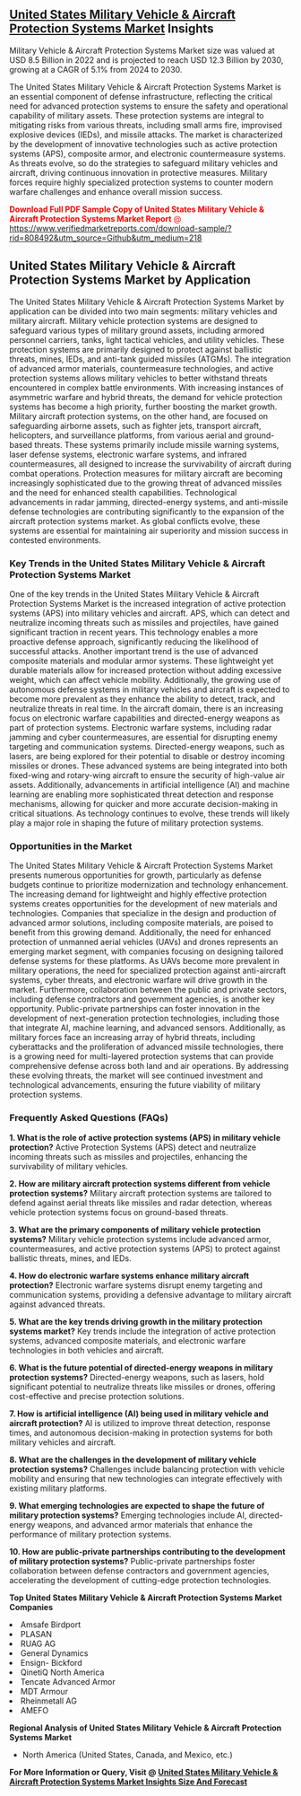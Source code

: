<h2><a href="https://www.verifiedmarketreports.com/download-sample/?rid=808492&amp;utm_source=Github&amp;utm_medium=218" target="_blank">United States Military Vehicle & Aircraft Protection Systems Market</a> Insights</h2><p>Military Vehicle & Aircraft Protection Systems Market size was valued at USD 8.5 Billion in 2022 and is projected to reach USD 12.3 Billion by 2030, growing at a CAGR of 5.1% from 2024 to 2030.</p><p><p>The United States Military Vehicle & Aircraft Protection Systems Market is an essential component of defense infrastructure, reflecting the critical need for advanced protection systems to ensure the safety and operational capability of military assets. These protection systems are integral to mitigating risks from various threats, including small arms fire, improvised explosive devices (IEDs), and missile attacks. The market is characterized by the development of innovative technologies such as active protection systems (APS), composite armor, and electronic countermeasure systems. As threats evolve, so do the strategies to safeguard military vehicles and aircraft, driving continuous innovation in protective measures. Military forces require highly specialized protection systems to counter modern warfare challenges and enhance overall mission success. <p><span class=""><span style="color: #ff0000;"><strong>Download Full PDF Sample Copy of United States Military Vehicle & Aircraft Protection Systems Market Report</strong> @ </span><a href="https://www.verifiedmarketreports.com/download-sample/?rid=808492&amp;utm_source=Github&amp;utm_medium=218" target="_blank">https://www.verifiedmarketreports.com/download-sample/?rid=808492&amp;utm_source=Github&amp;utm_medium=218</a></span></p></p> <h2>United States Military Vehicle & Aircraft Protection Systems Market by Application</h2> <p>The United States Military Vehicle & Aircraft Protection Systems Market by application can be divided into two main segments: military vehicles and military aircraft. Military vehicle protection systems are designed to safeguard various types of military ground assets, including armored personnel carriers, tanks, light tactical vehicles, and utility vehicles. These protection systems are primarily designed to protect against ballistic threats, mines, IEDs, and anti-tank guided missiles (ATGMs). The integration of advanced armor materials, countermeasure technologies, and active protection systems allows military vehicles to better withstand threats encountered in complex battle environments. With increasing instances of asymmetric warfare and hybrid threats, the demand for vehicle protection systems has become a high priority, further boosting the market growth. Military aircraft protection systems, on the other hand, are focused on safeguarding airborne assets, such as fighter jets, transport aircraft, helicopters, and surveillance platforms, from various aerial and ground-based threats. These systems primarily include missile warning systems, laser defense systems, electronic warfare systems, and infrared countermeasures, all designed to increase the survivability of aircraft during combat operations. Protection measures for military aircraft are becoming increasingly sophisticated due to the growing threat of advanced missiles and the need for enhanced stealth capabilities. Technological advancements in radar jamming, directed-energy systems, and anti-missile defense technologies are contributing significantly to the expansion of the aircraft protection systems market. As global conflicts evolve, these systems are essential for maintaining air superiority and mission success in contested environments.</p> <h3>Key Trends in the United States Military Vehicle & Aircraft Protection Systems Market</h3> <p>One of the key trends in the United States Military Vehicle & Aircraft Protection Systems Market is the increased integration of active protection systems (APS) into military vehicles and aircraft. APS, which can detect and neutralize incoming threats such as missiles and projectiles, have gained significant traction in recent years. This technology enables a more proactive defense approach, significantly reducing the likelihood of successful attacks. Another important trend is the use of advanced composite materials and modular armor systems. These lightweight yet durable materials allow for increased protection without adding excessive weight, which can affect vehicle mobility. Additionally, the growing use of autonomous defense systems in military vehicles and aircraft is expected to become more prevalent as they enhance the ability to detect, track, and neutralize threats in real time. In the aircraft domain, there is an increasing focus on electronic warfare capabilities and directed-energy weapons as part of protection systems. Electronic warfare systems, including radar jamming and cyber countermeasures, are essential for disrupting enemy targeting and communication systems. Directed-energy weapons, such as lasers, are being explored for their potential to disable or destroy incoming missiles or drones. These advanced systems are being integrated into both fixed-wing and rotary-wing aircraft to ensure the security of high-value air assets. Additionally, advancements in artificial intelligence (AI) and machine learning are enabling more sophisticated threat detection and response mechanisms, allowing for quicker and more accurate decision-making in critical situations. As technology continues to evolve, these trends will likely play a major role in shaping the future of military protection systems.</p> <h3>Opportunities in the Market</h3> <p>The United States Military Vehicle & Aircraft Protection Systems Market presents numerous opportunities for growth, particularly as defense budgets continue to prioritize modernization and technology enhancement. The increasing demand for lightweight and highly effective protection systems creates opportunities for the development of new materials and technologies. Companies that specialize in the design and production of advanced armor solutions, including composite materials, are poised to benefit from this growing demand. Additionally, the need for enhanced protection of unmanned aerial vehicles (UAVs) and drones represents an emerging market segment, with companies focusing on designing tailored defense systems for these platforms. As UAVs become more prevalent in military operations, the need for specialized protection against anti-aircraft systems, cyber threats, and electronic warfare will drive growth in the market. Furthermore, collaboration between the public and private sectors, including defense contractors and government agencies, is another key opportunity. Public-private partnerships can foster innovation in the development of next-generation protection technologies, including those that integrate AI, machine learning, and advanced sensors. Additionally, as military forces face an increasing array of hybrid threats, including cyberattacks and the proliferation of advanced missile technologies, there is a growing need for multi-layered protection systems that can provide comprehensive defense across both land and air operations. By addressing these evolving threats, the market will see continued investment and technological advancements, ensuring the future viability of military protection systems.</p> <h3>Frequently Asked Questions (FAQs)</h3> <p><strong>1. What is the role of active protection systems (APS) in military vehicle protection?</strong> Active Protection Systems (APS) detect and neutralize incoming threats such as missiles and projectiles, enhancing the survivability of military vehicles.</p> <p><strong>2. How are military aircraft protection systems different from vehicle protection systems?</strong> Military aircraft protection systems are tailored to defend against aerial threats like missiles and radar detection, whereas vehicle protection systems focus on ground-based threats.</p> <p><strong>3. What are the primary components of military vehicle protection systems?</strong> Military vehicle protection systems include advanced armor, countermeasures, and active protection systems (APS) to protect against ballistic threats, mines, and IEDs.</p> <p><strong>4. How do electronic warfare systems enhance military aircraft protection?</strong> Electronic warfare systems disrupt enemy targeting and communication systems, providing a defensive advantage to military aircraft against advanced threats.</p> <p><strong>5. What are the key trends driving growth in the military protection systems market?</strong> Key trends include the integration of active protection systems, advanced composite materials, and electronic warfare technologies in both vehicles and aircraft.</p> <p><strong>6. What is the future potential of directed-energy weapons in military protection systems?</strong> Directed-energy weapons, such as lasers, hold significant potential to neutralize threats like missiles or drones, offering cost-effective and precise protection solutions.</p> <p><strong>7. How is artificial intelligence (AI) being used in military vehicle and aircraft protection?</strong> AI is utilized to improve threat detection, response times, and autonomous decision-making in protection systems for both military vehicles and aircraft.</p> <p><strong>8. What are the challenges in the development of military vehicle protection systems?</strong> Challenges include balancing protection with vehicle mobility and ensuring that new technologies can integrate effectively with existing military platforms.</p> <p><strong>9. What emerging technologies are expected to shape the future of military protection systems?</strong> Emerging technologies include AI, directed-energy weapons, and advanced armor materials that enhance the performance of military protection systems.</p> <p><strong>10. How are public-private partnerships contributing to the development of military protection systems?</strong> Public-private partnerships foster collaboration between defense contractors and government agencies, accelerating the development of cutting-edge protection technologies.</p> </p><p><strong>Top United States Military Vehicle & Aircraft Protection Systems Market Companies</strong></p><div data-test-id=""><p><li>Amsafe Birdport</li><li> PLASAN</li><li> RUAG AG</li><li> General Dynamics</li><li> Ensign- Bickford</li><li> QinetiQ North America</li><li> Tencate Advanced Armor</li><li> MDT Armour</li><li> Rheinmetall AG</li><li> AMEFO</li></p><div><strong>Regional Analysis of&nbsp;United States Military Vehicle & Aircraft Protection Systems Market</strong></div><ul><li dir="ltr"><p dir="ltr">North America&nbsp;(United States, Canada, and Mexico, etc.)</p></li></ul><p><strong>For More Information or Query, Visit @&nbsp;</strong><strong><a href="https://www.verifiedmarketreports.com/product/military-vehicle-and-aircraft-protection-systems-market/?utm_source=Github&amp;utm_medium=218" target="_blank">United States Military Vehicle & Aircraft Protection Systems Market Insights Size And Forecast</a></strong></p></div>
